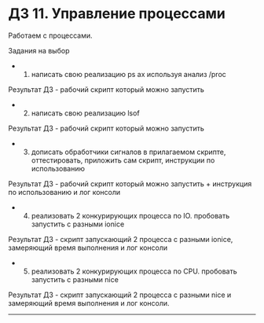 # ДЗ 11. Управление процессами

Работаем с процессами.

Задания на выбор
- 1) написать свою реализацию ps ax используя анализ /proc

 Результат ДЗ - рабочий скрипт который можно запустить
- 2) написать свою реализацию lsof

Результат ДЗ - рабочий скрипт который можно запустить
- 3) дописать обработчики сигналов в прилагаемом скрипте, оттестировать, приложить сам скрипт, инструкции по использованию

Результат ДЗ - рабочий скрипт который можно запустить + инструкция по использованию и лог консоли
- 4) реализовать 2 конкурирующих процесса по IO. пробовать запустить с разными ionice

Результат ДЗ - скрипт запускающий 2 процесса с разными ionice, замеряющий время выполнения и лог консоли
- 5) реализовать 2 конкурирующих процесса по CPU. пробовать запустить с разными nice

Результат ДЗ - скрипт запускающий 2 процесса с разными nice и замеряющий время выполнения и лог консоли.

------

